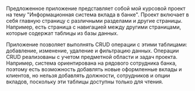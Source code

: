 Предложенное приложение представляет собой мой курсовой проект на тему "Информационная система вклада в банке". Проект включает в себя главную страницу с различными разделами и другие страницы. Например, есть страница с навигацией между другими страницами, которые содержат таблицы из базы данных. 

Приложение позволяет выполнять CRUD операции с этими таблицами: добавление, изменение, удаление и фильтрацию данных. Операции CRUD реализованы с учетом предметной области и задач проекта. Например, система ориентирована на рядового сотрудника банка, поэтому есть возможность добавлять новые оформленные вклады и клиентов, но нельзя добавлять должности, сотрудников и опции вкладов, поскольку эти таблицы доступны только для чтения.
